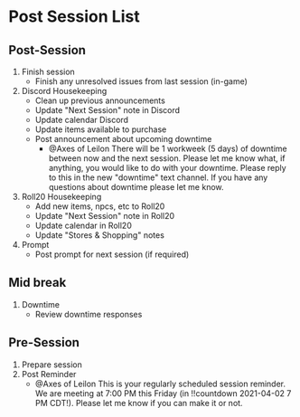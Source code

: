 # Post Session List

## Post-Session

1. Finish session
    - Finish any unresolved issues from last session (in-game)
2. Discord Housekeeping
    - Clean up previous announcements
    - Update "Next Session"  note in Discord
    - Update calendar Discord
    - Update items available to purchase
    - Post announcement about upcoming downtime
        - @Axes of Leilon There will be 1 workweek (5 days) of downtime between now and the next session. Please let me know what, if anything, you would like to do with your downtime. Please reply to this in the new "downtime" text channel. If you have any questions about downtime please let me know.
3. Roll20 Housekeeping
    - Add new items, npcs, etc to Roll20
    - Update "Next Session" note in Roll20
    - Update calendar in Roll20
    - Update "Stores & Shopping" notes
4. Prompt
    - Post prompt for next session (if required)

## Mid break

1. Downtime
    - Review downtime responses

## Pre-Session

1. Prepare session
2. Post Reminder
    - @Axes of Leilon This is your regularly scheduled session reminder. We are meeting at 7:00 PM this Friday (in !!countdown 2021-04-02 7 PM CDT!). Please let me know if you can make it or not.
